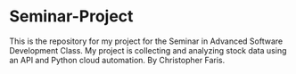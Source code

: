 # Seminar-Project
This is the repository for my project for the Seminar in Advanced Software Development Class. My project is collecting and analyzing stock data using an API and Python cloud automation.
By Christopher Faris.
